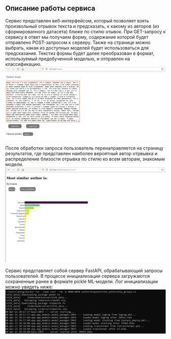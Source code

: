 ## Описание работы сервиса
Сервис представлен веб-интерфейсом, который позволяет взять произвольный отрывок текста и предсказать,
к какому из авторов (из сформированного датасета) ближе по стилю отывок.
При GET-запросу к сервису в ответ мы получаем форму, содержание которой будет 
отправлено POST-запросом к серверу. Также на странице можно выбрать, какая из доступных моделей будет использоваться для предсказания.
Текстиз формы будет далее преобразован в формат, используемый предобученной моделью,
и отправлен на классификацию.
![frontpage](imgs/frontpage.jpg)

После обработки запроса пользователь перенаправляется на страницу результатов,
где представлен наиболее вероятный автор отрвывка и распределение близости отрывка по стилю ко всем авторам,
знакомым модели.
![results](imgs/results.jpg)

Сервис представляет собой сервер FastAPI, обрабатывающий запросы пользователей.
В процессе инициализации сервера загружаются сохраненные ранее в формате pickle ML-модели.
Лог инициализации можно увидеть ниже:
![startup](imgs/startup.jpg)

